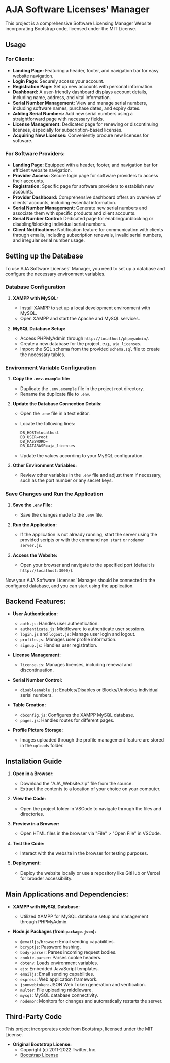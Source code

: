 # AJA Software Licenses' Manager

This project is a comprehensive Software Licensing Manager Website incorporating Bootstrap code, licensed under the MIT License.

## Usage

### For Clients:

- **Landing Page:** Featuring a header, footer, and navigation bar for easy website navigation.
- **Login Page:** Securely access your account.
- **Registration Page:** Set up new accounts with personal information.
- **Dashboard:** A user-friendly dashboard displays account details, including name, address, and vital information.
- **Serial Number Management:** View and manage serial numbers, including software names, purchase dates, and expiry dates.
- **Adding Serial Numbers:** Add new serial numbers using a straightforward page with necessary fields.
- **License Management:** Dedicated page for renewing or discontinuing licenses, especially for subscription-based licenses.
- **Acquiring New Licenses:** Conveniently procure new licenses for software.

### For Software Providers:

- **Landing Page:** Equipped with a header, footer, and navigation bar for efficient website navigation.
- **Provider Access:** Secure login page for software providers to access their accounts.
- **Registration:** Specific page for software providers to establish new accounts.
- **Provider Dashboard:** Comprehensive dashboard offers an overview of clients' accounts, including essential information.
- **Serial Number Management:** Generate new serial numbers and associate them with specific products and client accounts.
- **Serial Number Control:** Dedicated page for enabling/unblocking or disabling/blocking individual serial numbers.
- **Client Notifications:** Notification feature for communication with clients through emails, including subscription renewals, invalid serial numbers, and irregular serial number usage.


## Setting up the Database

To use AJA Software Licenses' Manager, you need to set up a database and configure the necessary environment variables.

### Database Configuration

1. **XAMPP with MySQL:**
   - Install [XAMPP](https://www.apachefriends.org/index.html) to set up a local development environment with MySQL.
   - Open XAMPP and start the Apache and MySQL services.

2. **MySQL Database Setup:**
   - Access PHPMyAdmin through `http://localhost/phpmyadmin/`.
   - Create a new database for the project, e.g., `aja_licenses`.
   - Import the SQL schema from the provided `schema.sql` file to create the necessary tables.

### Environment Variable Configuration

1. **Copy the `.env.example` file:**
   - Duplicate the `.env.example` file in the project root directory.
   - Rename the duplicate file to `.env`.

2. **Update the Database Connection Details:**
   - Open the `.env` file in a text editor.
   - Locate the following lines:

     ```env
     DB_HOST=localhost
     DB_USER=root
     DB_PASSWORD=
     DB_DATABASE=aja_licenses
     ```

   - Update the values according to your MySQL configuration.
   
3. **Other Environment Variables:**
   - Review other variables in the `.env` file and adjust them if necessary, such as the port number or any secret keys.

### Save Changes and Run the Application

1. **Save the `.env` File:**
   - Save the changes made to the `.env` file.

2. **Run the Application:**
   - If the application is not already running, start the server using the provided scripts or with the command `npm start` or `nodemon server.js`.

3. **Access the Website:**
   - Open your browser and navigate to the specified port (default is `http://localhost:3000/`).

Now your AJA Software Licenses' Manager should be connected to the configured database, and you can start using the application.

## Backend Features:

- **User Authentication:**
  - `auth.js`: Handles user authentication.
  - `authenticate.js`: Middleware to authenticate user sessions.
  - `login.js` and `logout.js`: Manage user login and logout.
  - `profile.js`: Manages user profile information.
  - `signup.js`: Handles user registration.

- **License Management:**
  - `license.js`: Manages licenses, including renewal and discontinuation.

- **Serial Number Control:**
  - `disableenable.js`: Enables/Disables or Blocks/Unblocks individual serial numbers.

- **Table Creation:**
  - `dbconfig.js`: Configures the XAMPP MySQL database.
  - `pages.js`: Handles routes for different pages.

- **Profile Picture Storage:**
  - Images uploaded through the profile management feature are stored in the `uploads` folder.

## Installation Guide

1. **Open in a Browser:**
   - Download the "AJA_Website.zip" file from the source.
   - Extract the contents to a location of your choice on your computer.
  
2. **View the Code:**
   - Open the project folder in VSCode to navigate through the files and directories.

3. **Preview in a Browser:**
   - Open HTML files in the browser via "File" > "Open File" in VSCode.

4. **Test the Code:**
   - Interact with the website in the browser for testing purposes.

5. **Deployment:**
   - Deploy the website locally or use a repository like GitHub or Vercel for broader accessibility.

## Main Applications and Dependencies:

- **XAMPP with MySQL Database:**
  - Utilized XAMPP for MySQL database setup and management through PHPMyAdmin.

- **Node.js Packages (from `package.json`):**
  - `@emailjs/browser`: Email sending capabilities.
  - `bcryptjs`: Password hashing.
  - `body-parser`: Parses incoming request bodies.
  - `cookie-parser`: Parses cookie headers.
  - `dotenv`: Loads environment variables.
  - `ejs`: Embedded JavaScript templates.
  - `emailjs`: Email sending capabilities.
  - `express`: Web application framework.
  - `jsonwebtoken`: JSON Web Token generation and verification.
  - `multer`: File uploading middleware.
  - `mysql`: MySQL database connectivity.
  - `nodemon`: Monitors for changes and automatically restarts the server.

## Third-Party Code

This project incorporates code from Bootstrap, licensed under the MIT License.

- **Original Bootstrap License:**
  - Copyright (c) 2011-2022 Twitter, Inc.
  - [Bootstrap License](https://github.com/twbs/bootstrap/blob/main/LICENSE)
